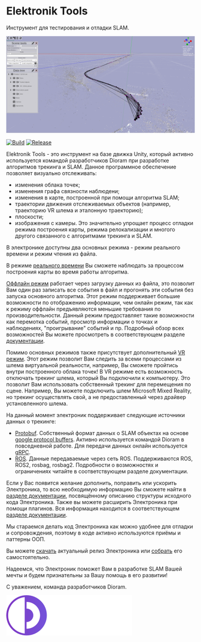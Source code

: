 # Elektronik Tools
Инструмент для тестирования и отладки SLAM.

![](docs/Images/Screenshot.png)

[![Build](https://github.com/dioram/Elektronik/actions/workflows/main.yml/badge.svg?branch=master)](https://github.com/dioram/Elektronik/actions/workflows/build.yaml)
[![Release](https://github.com/dioram/Elektronik/actions/workflows/main.yml/badge.svg?branch=master)](https://github.com/dioram/Elektronik/actions/workflows/release.yaml)

Elektronik Tools - это инструмент на базе движка Unity, который активно используется командой разработчиков Dioram 
при разработке алгоритмов трекинга и SLAM. 
Данное программное обеспечение позволяет визуально отслеживать:
- изменения облака точек;
- изменения графа связности наблюдени;
- изменения в карте, построенной при помощи алгоритма SLAM;
- траектории движения отслеживаемых объектов (например, траекторию VR шлема и эталонную траекторию);
- плоскости;
- изображения с камеры. 
Это значительно упрощает процесс отладки режима построения карты, режима релокализации 
и многого другого связанного с алгоритмами трекинга и SLAM.

В электронике доступны два основных режима - режим реального времени и режим чтения из файла.

В режиме [реального времени](docs/Usage-RU.md#Онлайн) Вы сможете наблюдать за процессом построения карты во время работы алгоритма.

[Оффлайн режим](docs/Usage-RU.md#Оффлайн) работает через загрузку данных из файла, это позволит Вам один раз записать все события в файл 
и прогонять эти события без запуска основного алгоритма. Этот режим поддерживает большие возможности по отображению информации, 
чем онлайн режим, так как к режиму оффлайн предъявляются меньшие требования по производительности. 
Данный режим предоставляет такие возможности как перемотка событий, просмотр информации о точках и наблюдениях, 
"проигрывание" событий и пр. 
Подробный обзор всех возможностей Вы можете просмотреть в соответствующем разделе [документации](docs/Home-RU.md).

Помимо основных режимов также присутствует дополнительный [VR режим](docs/Usage-RU.md#VR-режим). 
Этот режим позволит Вам следить за всеми процессами из шлема виртуальной реальности, например, 
Вы сможете пройтись внутри построенного облака точек! В VR режиме есть возможность отключать трекинг шлема, 
который Вы подключили к компьютеру. Это позволит Вам использовать собственный трекинг для перемещения по сцене. 
Например, Вы можете подключить шлем Microsoft Mixed Reality, но трекинг осуществлять свой, 
а не предоставленный через драйвер установленного шлема.

На данный момент электроник поддерживает следующие источники данных о трекинге:
- [Protobuf](docs/Protobuf-RU.md). Собственный формат данных о SLAM объектах на основе
  [google protocol buffers](https://developers.google.com/protocol-buffers/?hl=en). 
  Активно используется командой Dioram в повседневной работе. Для передачи данных онлайн используется [gRPC](https://grpc.io/).
- [ROS](docs/ROS-RU.md). Данные передаваемые через сеть ROS. Поддерживаются ROS, ROS2, rosbag, rosbag2.
  Подробности о возможностях и ограничениях читайте в соответствующем разделе документации.

Если у Вас появится желание дополнить, поправить или ускорить Электроника, 
то всю необходимую информацию Вы сможете найти в [разделе документации](docs/API-RU.md), 
посвящённому описанию структуры исходного кода Электроника. 
Также вы можете расширить Электроника при помощи плагинов. Вся информация находится в соответствующем 
[разделе документации](docs/Plugins-RU.md).

Мы стараемся делать код Электроника как можно удобнее для отладки и сопровождения, 
поэтому в коде активно используются приёмы и паттерны ООП.

Вы можете [скачать](https://github.com/dioram/Elektronik/releases) актуальный релиз Электроника или [собрать](docs/Build-RU.md) его самостоятельно.

Надеемся, что Электроник поможет Вам в разработке SLAM Вашей мечты и будем признательны за Вашу помощь в его развитии!

С уважением, команда разработчиков Dioram.

![](docs/Images/Logo.svg)